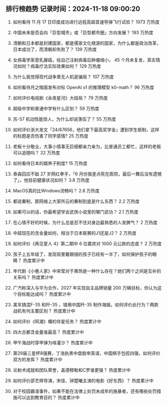 
## 排行榜趋势 记录时间：2024-11-18 09:00:20
  
  1. 如何看待 11 月 17 日印度成功进行远程高超音速导弹飞行试验？ 1073 万热度
    
  2. 中国未来是否会向「巨型城市」或「巨型都市圈」方向发展？ 193 万热度
    
  3. 清朝和日本都是封建国家，都是儒家文化根源的国家，为什么都是政治改革，日本成功了，而清朝却失败了？ 139 万热度
    
  4. 女病毒学家患乳腺癌，给自己注射病毒后肿瘤缩小， 45 个月未复发，真实情况如何？病毒疗法实际效果如何？ 129 万热度
    
  5. 为什么我觉得现代战争里无人机是骗局？ 107 万热度
    
  6. 如何看待月之暗面发布对标 OpenAI o1 的推理模型 k0-math？ 96 万热度
    
  7. 如何评价电视剧《永夜星河》大结局？ 79 万热度
    
  8. 超级中学和普通中学有什么区别？ 59 万热度
    
  9. 苏-57 机动性能惊人，为什么却说落伍了？ 55 万热度
    
  10. 如何评价浙大发文「24/67656，他们拿下最高奖学金」遭到学生抵制，这样的标题是否伤害了同学感情? 25 万热度
    
  11. 老板十分敬业，大事小情事无巨细都亲力亲为，比普通员工都忙，这样的老板可以追随吗？ 22 万热度
    
  12. 如何看待日本的婿养子制度? 15 万热度
    
  13. 泰森回应不敌 27 岁网红拳手，「6 月份我差点死在医院，最后一舞后没有遗憾了」，他目前健康状况如何？ 3.8 万热度
    
  14. MacOS真的比Windows流畅吗？ 2.8 万热度
    
  15. 都说秦制，那网络上大家所云的秦制到底是什么东西？ 2.2 万热度
    
  16. 如果可以的话，你最希望学会武侠小说里的哪门武功？ 2.1 万热度
    
  17. 在心情不好的时候，为什么总是忍不住对身边最熟悉的人发脾气？ 2 万热度
    
  18. 中超现在的含金量如何，相当于日本联赛的J1还是J2？ 2 万热度
    
  19. 如何评价《再见爱人 4》第二期中 6 位嘉宾对 1000 元公款的态度？ 2 万热度
    
  20. 孩子上五年级了，发现班里戴眼镜的孩子已经有一半了，如何保护孩子的眼睛？ 热度累计中
    
  21. 年代剧《小巷人家》中宋莹对于黄玲是一种什么存在？她们两个之间是互补的关系吗？ 热度累计中
    
  22. 广汽称深入与华为合作，2027 年实现自主品牌销量 200 万辆目标，你认为这个目标能达成吗？ 热度累计中
    
  23. 美军搞混F-35 和歼-35 ，错用中国歼-35 制作海报。如何评价此行为？两款战机有何主要区别？ 热度累计中
    
  24. 如何评价《鸣潮》椿的伴星任务？ 热度累计中
    
  25. 四大古都含金量谁最高？ 热度累计中
    
  26. 甲午海战时穿甲弹为啥灌沙？ 热度累计中
    
  27. 第29届三星杯8强赛，丁浩执黑中盘胜申真谞，中国棋手包揽四强，如何评价双方的发挥？ 热度累计中
    
  28. 论射术成就和团队荣誉，盖德穆勒和C罗谁更强？ 热度累计中
    
  29. 如何评价邵艺辉导演，宋佳、钟楚曦主演的电影《好东西》？ 热度累计中
    
  30. 对于校园霸凌事件，如果不能在法律上处罚未成年的施暴者，还有哪些处罚措施可以达到教育目的？ 热度累计中
    